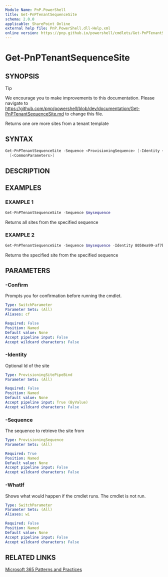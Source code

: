 ```yaml
---
Module Name: PnP.PowerShell
title: Get-PnPTenantSequenceSite
schema: 2.0.0
applicable: SharePoint Online
external help file: PnP.PowerShell.dll-Help.xml
online version: https://pnp.github.io/powershell/cmdlets/Get-PnPTenantSequenceSite.html
---
```

 
# Get-PnPTenantSequenceSite

## SYNOPSIS

> [!TIP]
> We encourage you to make improvements to this documentation. Please navigate to https://github.com/pnp/powershell/blob/dev/documentation/Get-PnPTenantSequenceSite.md to change this file.

Returns one ore more sites from a tenant template

## SYNTAX

```powershell
Get-PnPTenantSequenceSite -Sequence <ProvisioningSequence> [-Identity <ProvisioningSitePipeBind>] 
  [<CommonParameters>]
```

## DESCRIPTION

## EXAMPLES

### EXAMPLE 1
```powershell
Get-PnPTenantSequenceSite -Sequence $mysequence
```

Returns all sites from the specified sequence

### EXAMPLE 2
```powershell
Get-PnPTenantSequenceSite -Sequence $mysequence -Identity 8058ea99-af7b-4bb7-b12a-78f93398041e
```

Returns the specified site from the specified sequence

## PARAMETERS

### -Confirm
Prompts you for confirmation before running the cmdlet.

```yaml
Type: SwitchParameter
Parameter Sets: (All)
Aliases: cf

Required: False
Position: Named
Default value: None
Accept pipeline input: False
Accept wildcard characters: False
```

### -Identity
Optional Id of the site

```yaml
Type: ProvisioningSitePipeBind
Parameter Sets: (All)

Required: False
Position: Named
Default value: None
Accept pipeline input: True (ByValue)
Accept wildcard characters: False
```

### -Sequence
The sequence to retrieve the site from

```yaml
Type: ProvisioningSequence
Parameter Sets: (All)

Required: True
Position: Named
Default value: None
Accept pipeline input: False
Accept wildcard characters: False
```

### -WhatIf
Shows what would happen if the cmdlet runs. The cmdlet is not run.

```yaml
Type: SwitchParameter
Parameter Sets: (All)
Aliases: wi

Required: False
Position: Named
Default value: None
Accept pipeline input: False
Accept wildcard characters: False
```

## RELATED LINKS

[Microsoft 365 Patterns and Practices](https://aka.ms/m365pnp)

